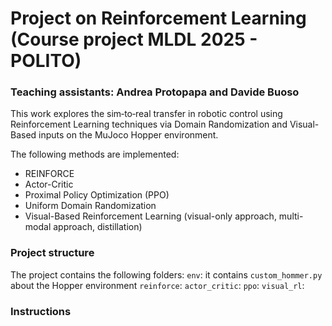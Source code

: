 # Project on Reinforcement Learning (Course project MLDL 2025 - POLITO)
### Teaching assistants: Andrea Protopapa and Davide Buoso

This work explores the sim‑to‑real transfer in robotic control using Reinforcement Learning techniques via Domain Randomization and Visual-Based inputs on the MuJoco Hopper environment.

The following methods are implemented:
- REINFORCE 
- Actor-Critic 
- Proximal Policy Optimization (PPO)
- Uniform Domain Randomization
- Visual-Based Reinforcement Learning (visual-only approach, multi-modal approach, distillation)

### Project structure
The project contains the following folders:
`env`: it contains `custom_hommer.py` about the Hopper environment
`reinforce`: 
`actor_critic`:
`ppo`:
`visual_rl`:

### Instructions
